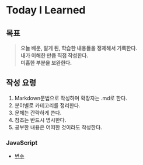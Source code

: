# Today I Learned
## 목표  
>**오늘 배운, 알게 된, 학습한 내용들을 정제해서 기록한다.**  
>**내가 이해한 만큼 직접 작성한다.**  
>**미흡한 부분을 보완한다.**  

## 작성 요령  
1. Markdown문법으로 작성하며 확장자는 .md로 한다.
2. 분야별로 카테고리를 정리한다.
3. 문체는 간략하게 쓴다.  
4. 참조는 반드시 명시한다.  
5. 공부한 내용은 어떠한 것이라도 작성한다.

### JavaScript
- [변수](JavaScript/변수/README.md)
